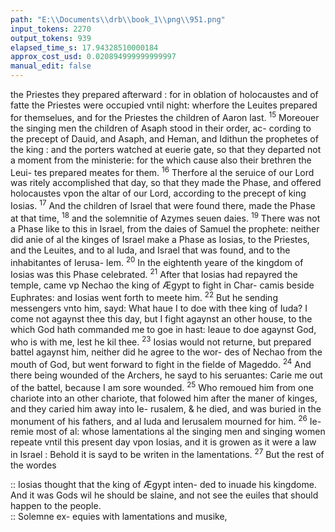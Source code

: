 ```yaml
---
path: "E:\\Documents\\drb\\book_1\\png\\951.png"
input_tokens: 2270
output_tokens: 939
elapsed_time_s: 17.94328510000184
approx_cost_usd: 0.020894999999999997
manual_edit: false
---
```

the Priestes they prepared afterward : for in oblation of
holocaustes and of fatte the Priestes were occupied vntil
night: wherfore the Leuites prepared for themselues, and
for the Priestes the children of Aaron last. <sup>15</sup> Moreouer the
singing men the children of Asaph stood in their order, ac-
cording to the precept of Dauid, and Asaph, and Heman, and
Idithun the prophetes of the king : and the porters watched
at euerie gate, so that they departed not a moment from the
ministerie: for the which cause also their brethren the Leui-
tes prepared meates for them. <sup>16</sup> Therfore al the seruice of
our Lord was ritely accomplished that day, so that they made
the Phase, and offered holocaustes vpon the altar of our Lord,
according to the precept of king Iosias. <sup>17</sup> And the children
of Israel that were found there, made the Phase at that time,
<sup>18</sup> and the solemnitie of Azymes seuen daies. <sup>19</sup> There was not
a Phase like to this in Israel, from the daies of Samuel the
prophete: neither did anie of al the kinges of Israel make a
Phase as Iosias, to the Priestes, and the Leuites, and to al Iuda,
and Israel that was found, and to the inhabitantes of Ierusa-
lem. <sup>20</sup> In the eightenth yeare of the kingdom of Iosias was
this Phase celebrated. <sup>21</sup> After that Iosias had repayred the
temple, came vp Nechao the king of Ægypt to fight in Char-
camis beside Euphrates: and Iosias went forth to meete him.
<sup>22</sup> But he sending messengers vnto him, sayd: What haue I to
doe with thee king of Iuda? I come not agaynst thee this day,
but I fight agaynst an other house, to the which God hath
commanded me to goe in hast: leaue to doe agaynst God, who
is with me, lest he kil thee. <sup>23</sup> Iosias would not returne, but
prepared battel agaynst him, neither did he agree to the wor-
des of Nechao from the mouth of God, but went forward to
fight in the fielde of Mageddo. <sup>24</sup> And there being wounded
of the Archers, he sayd to his seruantes: Carie me out of the
battel, because I am sore wounded. <sup>25</sup> Who remoued him
from one chariote into an other chariote, that folowed him
after the maner of kinges, and they caried him away into Ie-
rusalem, & he died, and was buried in the monument of his
fathers, and al Iuda and Ierusalem mourned for him. <sup>26</sup> Ie-
remie most of al: whose lamentations al the singing men and
singing women repeate vntil this present day vpon Iosias,
and it is growen as it were a law in Israel : Behold it is sayd
to be writen in the lamentations. <sup>27</sup> But the rest of the wordes

<aside>:: Iosias thought that the king of Ægypt inten-
ded to inuade
his kingdome.
And it was
Gods wil he
should be
slaine, and not
see the euiles
that should
happen to the
people.</aside>

<aside>:: Solemne ex-
equies with
lamentations
and musike,</aside>

[^1]: Iosias.
